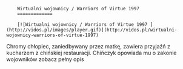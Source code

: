 
        Wirtualni wojownicy / Warriors of Virtue 1997 
        =============
        
        [![Wirtualni wojownicy / Warriors of Virtue 1997 ](http://vidos.pl/images/player.gif)](http://vidos.pl/wirtualni-wojownicy-warriors-of-virtue-1997)
        
        
 Chromy chłopiec, zaniedbywany przez matkę, zawiera przyjaźń z kucharzem z chińskiej restauracji. Chińczyk opowiada mu o zakonie wojowników zobacz pełny opis
    